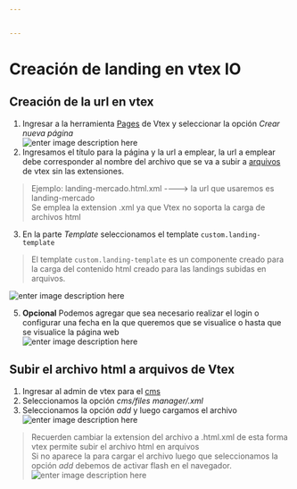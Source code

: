 ```yaml
---


---
```


<h1 id="creación-de-landing-en-vtex-io">Creación de landing en vtex IO</h1>
<h2 id="creación-de-la-url-en-vtex">Creación de la url en vtex</h2>
<ol>
<li>Ingresar a la herramienta <a href="https://exito.myvtex.com/admin/cms/pages">Pages</a> de Vtex y seleccionar la opción <em>Crear nueva página</em><br>
<img src="https://github.com/grupo-exito-ecommerce/exito-vtex-doc/blob/master/resources/images/Screenshot%20at%20May%2020%2017-01-42.png?raw=true" alt="enter image description here"></li>
<li>Ingresamos el título para la página y la url a emplear, la url a emplear debe corresponder al nombre del archivo que se va a subir a <a href="https://exito.myvtex.com/admin/a">arquivos</a> de vtex sin las extensiones.</li>
</ol>
<blockquote>
<p>Ejemplo: landing-mercado.html.xml ----&gt; la url que usaremos es landing-mercado<br>
Se emplea la extension .xml ya que Vtex no soporta la carga de archivos html</p>
</blockquote>
<ol start="3">
<li>En la parte <em>Template</em> seleccionamos  el template <code>custom.landing-template</code></li>
</ol>
<blockquote>
<p>El template <code>custom.landing-template</code> es un componente creado para la carga del contenido html creado para las landings subidas en arquivos.</p>
</blockquote>
<p><img src="https://github.com/grupo-exito-ecommerce/exito-vtex-doc/blob/master/resources/images/Screenshot%20at%20May%2020%2017-02-52.png?raw=true" alt="enter image description here"></p>
<ol start="5">
<li><strong>Opcional</strong> Podemos agregar que sea necesario realizar el login o configurar una fecha en la que queremos que se visualice o hasta que se visualice la página web<br>
<img src="https://github.com/grupo-exito-ecommerce/exito-vtex-doc/blob/master/resources/images/Screenshot%20at%20May%2020%2017-04-24.png?raw=true" alt="enter image description here"></li>
</ol>
<h2 id="subir-el-archivo-html-a-arquivos-de-vtex">Subir el archivo html a arquivos de Vtex</h2>
<ol>
<li>Ingresar al admin de vtex para el <a href="https://exito.myvtex.com/admin/a">cms</a></li>
<li>Seleccionamos la opción <em>cms/files manager/.xml</em></li>
<li>Seleccionamos la opción <em>add</em> y luego cargamos el archivo<br>
<img src="https://github.com/grupo-exito-ecommerce/exito-vtex-doc/blob/master/resources/images/Screenshot%20at%20May%2020%2017-14-46.png?raw=true" alt="enter image description here"></li>
</ol>
<blockquote>
<p>Recuerden cambiar la extension del archivo a .html.xml   de esta forma vtex permite subir el archivo html en arquivos<br>
Si no aparece la para cargar el archivo luego que seleccionamos la opción <em>add</em> debemos de activar flash en el navegador.<br>
<img src="https://github.com/grupo-exito-ecommerce/exito-vtex-doc/blob/master/resources/images/Screenshot%20at%20May%2020%2017-19-03.png?raw=true" alt="enter image description here"></p>
</blockquote>

